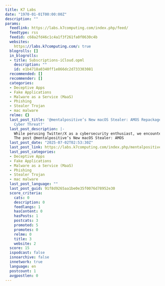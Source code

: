 ```yaml
---
title: K7 Labs
date: "1970-01-01T00:00:00Z"
description: ""
params:
  feedlink: https://labs.k7computing.com/index.php/feed/
  feedtype: rss
  feedid: c68a2fd46c1c4a1f3f261fa0f0630c4b
  websites:
    https://labs.k7computing.com/: true
  blogrolls: []
  in_blogrolls:
  - title: Subscriptions-iCloud.opml
    description: ""
    id: e1b4718a0340ff1e866dc2d733303081
  recommended: []
  recommender: []
  categories:
  - Deceptive Apps
  - Fake Applications
  - Malware as a Service (MaaS)
  - Phishing
  - Stealer Trojan
  - mac malware
  relme: {}
  last_post_title: '@mentalpositive’s New macOS Stealer: AMOS Repackaged or a New
    Cyber Threat?'
  last_post_description: |-
    While perusing Twitter/X as a cybersecurity enthusiast, we encountered a post which highlights a MacOS Stealer by  @mentalpositive as a […]
    The post @mentalpositive’s New macOS Stealer: AMOS
  last_post_date: "2025-07-02T02:53:30Z"
  last_post_link: https://labs.k7computing.com/index.php/mentalpositives-new-macos-stealer-amos-repackaged-or-a-new-cyber-threat/
  last_post_categories:
  - Deceptive Apps
  - Fake Applications
  - Malware as a Service (MaaS)
  - Phishing
  - Stealer Trojan
  - mac malware
  last_post_language: ""
  last_post_guid: 91f8d9265aa1be0e35f0076d78952e30
  score_criteria:
    cats: 0
    description: 0
    feedlangs: 1
    hasContent: 0
    hasPosts: 1
    postcats: 3
    promoted: 5
    promotes: 0
    relme: 0
    title: 3
    website: 2
  score: 15
  ispodcast: false
  isnoarchive: false
  innetwork: true
  language: en
  postcount: 1
  avgpostlen: 0
---
```

